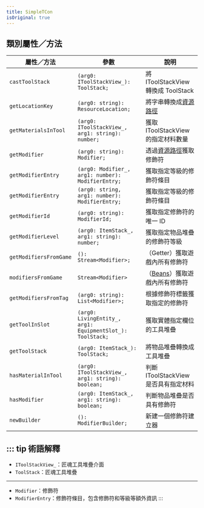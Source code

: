 ```yaml
---
title: SimpleTCon
isOriginal: true
---
```


## 類別屬性／方法

| 屬性／方法             | 參數                                                      | 說明                                 |
| ---------------------- | --------------------------------------------------------- | ------------------------------------ |
| `castToolStack`        | `(arg0: IToolStackView_): ToolStack;`                     | 將 IToolStackView 轉換成 ToolStack   |
| `getLocationKey`       | `(arg0: string): ResourceLocation;`                       | 將字串轉換成[資源路徑]               |
| `getMaterialsInTool`   | `(arg0: IToolStackView_, arg1: string): number;`          | 獲取 IToolStackView 的指定材料數量   |
| `getModifier`          | `(arg0: string): Modifier;`                               | 透過[資源路徑]獲取修飾符             |
| `getModifierEntry`     | `(arg0: Modifier_, arg1: number): ModifierEntry;`         | 獲取指定等級的修飾符條目             |
| `getModifierEntry`     | `(arg0: string, arg1: number): ModifierEntry;`            | 獲取指定等級的修飾符條目             |
| `getModifierId`        | `(arg0: string): ModifierId;`                             | 獲取指定修飾符的唯一 ID              |
| `getModifierLevel`     | `(arg0: ItemStack_, arg1: string): number;`               | 獲取指定物品堆疊的修飾符等級         |
| `getModifiersFromGame` | `(): Stream<Modifier>;`                                   | （Getter）獲取遊戲內所有修飾符       |
| `modifiersFromGame`    | `Stream<Modifier>`                                        | （[Beans]）獲取遊戲內所有修飾符      |
| `getModifiersFromTag`  | `(arg0: string): List<Modifier>;`                         | 根據修飾符標籤獲取指定的修飾符       |
| `getToolInSlot`        | `(arg0: LivingEntity_, arg1: EquipmentSlot_): ToolStack;` | 獲取實體指定欄位的工具堆疊           |
| `getToolStack`         | `(arg0: ItemStack_): ToolStack;`                          | 將物品堆疊轉換成工具堆疊             |
| `hasMaterialInTool`    | `(arg0: IToolStackView_, arg1: string): boolean;`         | 判斷 IToolStackView 是否具有指定材料 |
| `hasModifier`          | `(arg0: ItemStack_, arg1: string): boolean;`              | 判斷物品堆疊是否具有修飾符           |
| `newBuilder`           | `(): ModifierBuilder;`                                    | 新建一個修飾符建立器                 |

::: tip 術語解釋
---
- `IToolStackView_`：匠魂工具堆疊介面
- `ToolStack`：匠魂工具堆疊
---
- `Modifier`：修飾符
- `ModifierEntry`：修飾符條目，包含修飾符和等級等額外資訊
:::

[資源路徑]: https://zh.minecraft.wiki/w/資源路徑
[Beans]: /zh-tw/tips/beans.md
